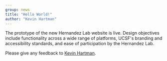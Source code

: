 ```yaml
---
group: news
title: "Hello World!"
author: "Kevin Hartman"
---
```

The prototype of the new Hernandez Lab website is live.
Design objectives include functionality across a wide range of platforms,
UCSF's branding and accessibility standards, and ease of participation by the
Hernandez Lab.

Please give any feedback to [Kevin Hartman](mailto:kevin.hartman@ucsf.edu).
